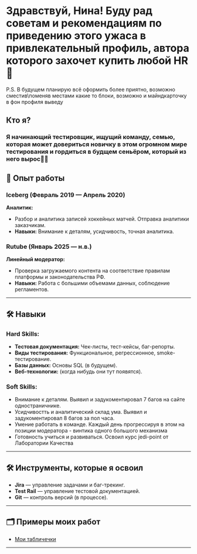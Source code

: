 # Здравствуй, Нина! Буду рад советам и рекомендациям по приведению этого ужаса в привлекательный профиль, автора которого захочет купить любой HR👋
P.S. В будущем планирую всё оформить более приятно, возможно сместив\поменяв местами какие то блоки, возможно и майндкарточку в фон профиля выведу

## Кто я?

### Я начинающий тестировщик, ищущий команду, семью, которая может довериться новичку в этом огромном мире тестирования и гордиться в будщем сеньёром, который из него вырос👨‍🚀

## 🚀 Опыт работы

### **Iceberg** (Февраль 2019 — Апрель 2020)
**Аналитик:**
- Разбор и аналитика записей хоккейных матчей. Отправка аналитики заказчикам.
- **Навыки:** Внимание к деталям, усидчивость, точная аналитика.

### **Rutube** (Январь 2025 — н.в.)
**Линейный модератор:**
- Проверка загружаемого контента на соответствие правилам платформы и законодательства РФ.
- **Навыки:** Работа с большими объемами данных, соблюдение регламентов.

---

## 🛠 Навыки

### Hard Skills:
- **Тестовая документация:** Чек-листы, тест-кейсы, баг-репорты.
- **Виды тестирования:** Функциональное, регрессионное, smoke-тестирование.
- **Базы данных:** Основы SQL (в будущем).
- **Веб-технологии:** (когда нибудь они тут появятся).

### Soft Skills:
- Внимание к деталям. Выявил и задукоментировал 7 багов на сайте одностраничнике.
- Усидчивостть и аналитический склад ума. Выявил и задукоментировал 8 багов за пол часа.
- Умение работать в команде. Каждый день прогрессируя в этом на позиции модератора - винтика одного большого механизма
- Готовность учиться и развиваться. Освоил курс jedi-point от Лаборатории Качества

---

## 🛠 Инструменты, которые я освоил
- **Jira** — управление задачами и баг-трекинг.
- **Test Rail** — управление тестовой документацией.
- **Git** — контроль версий (в процессе).

---

## 🗂 Примеры моих работ
- [Мои табличечки](https://docs.google.com/spreadsheets/d/1645hMnhEZCjv9KQxK2QNNw9kNdbMnVr2C5DIc0PGBlk/edit?usp=sharing)

---
